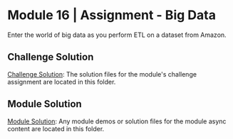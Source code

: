 # Module 16 | Assignment - Big Data

Enter the world of big data as you perform ETL on a dataset from Amazon.

## Challenge Solution

[Challenge Solution](Challenge_Solution): The solution files for the module's challenge assignment are located in this folder.

## Module Solution

[Module Solution](Module_Solution): Any module demos or solution files for the module async content are located in this folder.
